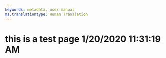 ```yaml
---
keywords: metadata, user manual
ms.translationtype: Human Translation
---
```

# this is a test page 1/20/2020 11:31:19 AM